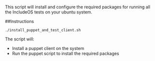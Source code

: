 This script will install and configure the required packages for running all the IncludeOS tests on your ubuntu system.

##Instructions

`./install_puppet_and_test_client.sh`

The script will: 
- Install a puppet client on the system
- Run the puppet script to install the required packages
